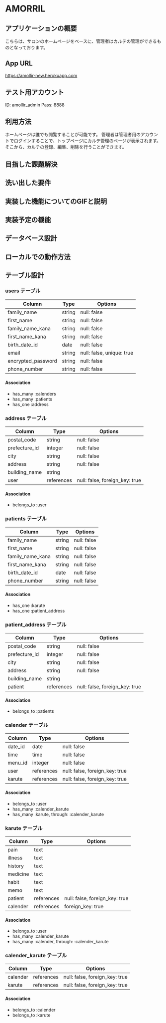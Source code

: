 # AMORRIL

## アプリケーションの概要
  こちらは、サロンのホームページをベースに、管理者はカルテの管理ができるものとなっております。

## App URL
  https://amollir-new.herokuapp.com

## テスト用アカウント
  ID: amollir_admin
  Pass: 8888

## 利用方法
  ホームページは誰でも閲覧することが可能です。
  管理者は管理者用のアカウントでログインすることで、トップページにカルテ管理のページが表示されます。
  そこから、カルテの登録、編集、削除を行うことができます。

## 目指した課題解決


## 洗い出した要件

## 実装した機能についてのGIFと説明

## 実装予定の機能

## データベース設計

## ローカルでの動作方法





## テーブル設計

### users テーブル

| Column             | Type    | Options                   |
| ------------------ | ------- | ------------------------- |
| family_name        | string  | null: false               |
| first_name         | string  | null: false               |
| family_name_kana   | string  | null: false               |
| first_name_kana    | string  | null: false               |
| birth_date_id      | date    | null: false               |
| email              | string  | null: false, unique: true |
| encrypted_password | string  | null: false               |
| phone_number       | string  | null: false               |

#### Association

- has_many :calenders
- has_many :patients
- has_one :address

### address テーブル

| Column        | Type       | Options                        |
| ------------- | ---------- | ------------------------------ |
| postal_code   | string     | null: false                    |
| prefecture_id | integer    | null: false                    |
| city          | string     | null: false                    |
| address       | string     | null: false                    |
| building_name | string     |                                |
| user          | references | null: false, foreign_key: true |

#### Association

- belongs_to :user

### patients テーブル

| Column             | Type    | Options            |
| ------------------ | ------- | ------------------ |
| family_name        | string  | null: false        |
| first_name         | string  | null: false        |
| family_name_kana   | string  | null: false        |
| first_name_kana    | string  | null: false        |
| birth_date_id      | date    | null: false        |
| phone_number       | string  | null: false        |

#### Association

- has_one :karute
- has_one :patient_address

### patient_address テーブル

| Column        | Type       | Options                        |
| ------------- | ---------- | ------------------------------ |
| postal_code   | string     | null: false                    |
| prefecture_id | integer    | null: false                    |
| city          | string     | null: false                    |
| address       | string     | null: false                    |
| building_name | string     |                                |
| patient       | references | null: false, foreign_key: true |

#### Association

- belongs_to :patients

### calender テーブル
 
| Column        | Type       | Options                        |
| ------------- | ---------- | ------------------------------ |
| date_id       | date       | null: false                    |
| time          | time       | null: false                    |
| menu_id       | integer    | null: false                    |
| user          | references | null: false, foreign_key: true |
| karute        | references | null: false, foreign_key: true |

#### Association

- belongs_to :user
- has_many :calender_karute
- has_many :karute, through: :calender_karute

### karute テーブル
 
| Column        | Type       | Options                        |
| ------------- | ---------- | ------------------------------ |
| pain          | text       |                                |
| illness       | text       |                                |
| history       | text       |                                |
| medicine      | text       |                                |
| habit         | text       |                                |
| memo          | text       |                                |
| patient       | references | null: false, foreign_key: true |
| calender      | references | foreign_key: true              |


#### Association

- belongs_to :user
- has_many :calender_karute
- has_many :calender, through: :calender_karute


### calender_karute テーブル

| Column        | Type       | Options                        |
| ------------- | ---------- | ------------------------------ |
| calender      | references | null: false, foreign_key: true |
| karute        | references | null: false, foreign_key: true |

#### Association

- belongs_to :calender
- belongs_to :karute